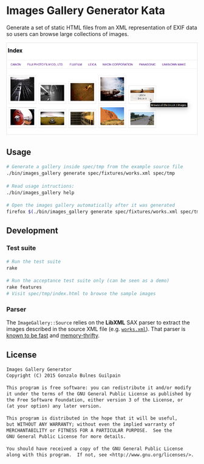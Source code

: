 Images Gallery Generator Kata
=============================

Generate a set of static HTML files from an XML representation of EXIF data so users can browse large collections of images.

<img alt="" src="doc/illustration.png"/>

Usage
-----

```bash
# Generate a gallery inside spec/tmp from the example source file
./bin/images_gallery generate spec/fixtures/works.xml spec/tmp

# Read usage intructions:
./bin/images_gallery help

# Open the images gallery automatically after it was generated
firefox $(./bin/images_gallery generate spec/fixtures/works.xml spec/tmp/)
```

Development
-----------

### Test suite

```bash
# Run the test suite
rake

# Run the acceptance test suite only (can be seen as a demo)
rake features
# Visit spec/tmp/index.html to browse the sample images
```

### Parser

The `ImageGallery::Source` relies on the **LibXML** SAX parser to extract the images described in the source XML file (e.g. [`works.xml`][example-source]). That parser is [known to be fast][libxml-benchmarks] and [memory-thrifty][sax-versus-dom].

  [example-source]: spec/fixtures/works.xml
  [libxml-benchmarks]: https://github.com/xml4r/libxml-ruby#performance
  [sax-versus-dom]: http://www.saxproject.org/event.html

License
-------

    Images Gallery Generator
    Copyright (C) 2015 Gonzalo Bulnes Guilpain

    This program is free software: you can redistribute it and/or modify
    it under the terms of the GNU General Public License as published by
    the Free Software Foundation, either version 3 of the License, or
    (at your option) any later version.

    This program is distributed in the hope that it will be useful,
    but WITHOUT ANY WARRANTY; without even the implied warranty of
    MERCHANTABILITY or FITNESS FOR A PARTICULAR PURPOSE.  See the
    GNU General Public License for more details.

    You should have received a copy of the GNU General Public License
    along with this program.  If not, see <http://www.gnu.org/licenses/>.
